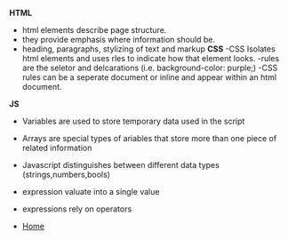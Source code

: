 
 **HTML**
 - html elements describe page structure.
 - they provide emphasis where information should be.
 - heading, paragraphs, stylizing of text and markup
 **CSS**
 -CSS Isolates html elements and uses rles to indicate how that element looks.
 -rules are the seletor and delcarations (i.e. background-color: purple;)
 -CSS rules can be a seperate document or inline and appear within an html document.

**JS**
 - Variables are used to store temporary data used in the script
 - Arrays are special types of ariables that store more than one piece of related information
 - Javascript distinguishes between different data types (strings,numbers,bools)
 - expression valuate into a single value
 - expressions rely on operators

- [Home](README.md)
